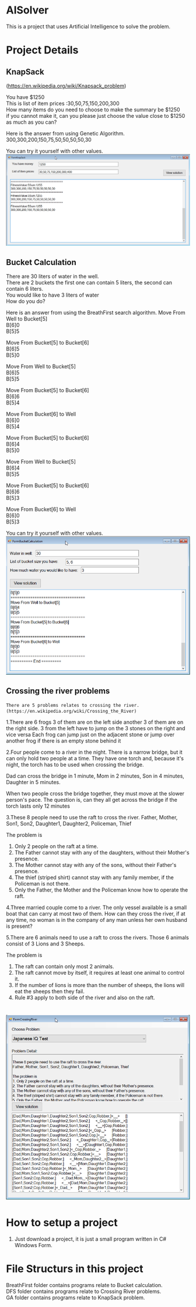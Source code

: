 # AISolver
This is a project that uses Artificial Intelligence to solve the problem.

# Project Details


## KnapSack
(https://en.wikipedia.org/wiki/Knapsack_problem)

You have $1250\
This is list of item prices :30,50,75,150,200,300\
How many items do you need to choose to make the summary be $1250\
if you cannot make it, can you please just choose the value close to $1250 as much as you can?


Here is the answer from using Genetic Algorithm.\
300,300,200,150,75,50,50,50,50,30


You can try it yourself with other values.
![Image Image](https://raw.githubusercontent.com/KDevZilla/Resource/main/AISolver_KnapSack_01.png)

## Bucket Calculation
There are 30 liters of water in the well.\
There are 2 buckets the first one can contain 5 liters, the second can contain 6 liters.\
You would like to have 3 liters of water\
How do you do?

Here is an answer from using the BreathFirst search algorithm. 
Move From Well to Bucket[5]\
B[6]0\
B[5]5

Move From Bucket[5] to Bucket[6]\
B[6]5\
B[5]0

Move From Well to Bucket[5]\
B[6]5\
B[5]5

Move From Bucket[5] to Bucket[6]\
B[6]6\
B[5]4

Move From Bucket[6] to Well\
B[6]0\
B[5]4

Move From Bucket[5] to Bucket[6]\
B[6]4\
B[5]0

Move From Well to Bucket[5]\
B[6]4\
B[5]5

Move From Bucket[5] to Bucket[6]\
B[6]6\
B[5]3

Move From Bucket[6] to Well\
B[6]0\
B[5]3

You can try it yourself with other values.
![Image Image](https://raw.githubusercontent.com/KDevZilla/Resource/main/AISolver_BucketCalculation_01.png)
## Crossing the river problems

	There are 5 problems relates to crossing the river.
	(https://en.wikipedia.org/wiki/Crossing_the_River)
	
1.There are 6 frogs
3 of them are on the left side another 3 of them are on the right side. 
3 from the left have to jump on the 3 stones on the right and vice versa 
Each frog can jump just on the adjacent stone or jump over another frog if there is an empty stone behind it


2.Four people come to a river in the night. 
There is a narrow bridge, 
but it can only hold two people at a time. 
They have one torch and, because it's night, 
the torch has to be used when crossing the bridge. 

Dad can cross the bridge in 1 minute, 
Mom in 2 minutes, 
Son in 4 minutes, 
Daughter in 5 minutes. 

When two people cross the bridge together, 
they must move at the slower person's pace. 
The question is, can they all get across the bridge if the torch lasts only 12 minutes


3.These 8 people need to use the raft to cross the river.
Father, Mother, Son1, Son2, Daughter1, Daughter2, Policeman, Thief

The problem is
1. Only 2 people on the raft at a time.
2. The Father cannot stay with any of the daughters, without their Mother's presence.
3. The Mother cannot stay with any of the sons, without their Father's presence.
4. The thief (striped shirt) cannot stay with any family member, if the Policeman is not there.
5. Only the Father, the Mother and the Policeman know how to operate the raft.

4.Three married couple come to a river. The only vessel available is a small boat
that can carry at most two of them. How can they cross the river, if at any time,
no woman is in the company of any man unless her own husband is present?

5.There are 6 animals need to use a raft to cross the rivers.
Those 6 animals consist of 3 Lions and 3 Sheeps.

The problem is
1. The raft can contain only most 2 animals.
2. The raft cannot move by itself, it requires at least one animal to control it.
3. If the number of lions is more than the number of sheeps, the lions will eat the sheeps then they fail.
4. Rule #3 apply to both side of the river and also on the raft.

![Image Image](https://raw.githubusercontent.com/KDevZilla/Resource/main/AISolver_Crossing_River_01.png)
====================================

# How to setup a project
1. Just download a project, it is just a small program written in C# Windows Form.

# File Structurs in this project
BreathFirst folder contains programs relate to Bucket calculation.\
DFS folder contains programs relate to Crossing River problems.\
GA folder contains programs relate to KnapSack problem.
